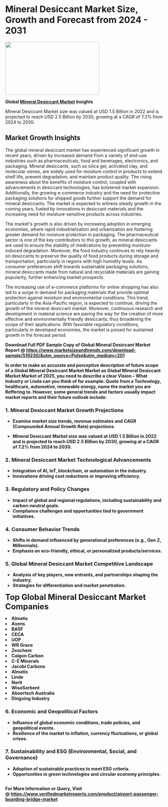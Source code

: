 <H1>Mineral Desiccant Market Size, Growth and Forecast from 2024 - 2031</H1><img class="aligncenter size-medium wp-image-584254" src="https://thirdeyenews.in/wp-content/uploads/2024/09/Global-Market-Research-300x168.jpeg" alt="" width="300" height="168" /><p><strong>Global&nbsp;<a href="https://www.marketsizeandtrends.com/download-sample/519230/&amp;utm_source=Pulse&amp;utm_medium=201">Mineral Desiccant Market</a> Insights</strong></p><p>Mineral Desiccant Market size was valued at USD 1.5 Billion in 2022 and is projected to reach USD 2.5 Billion by 2030, growing at a CAGR of 7.2% from 2024 to 2030.</p><p><h2>Market Growth Insights</h2> <p>The global mineral desiccant market has experienced significant growth in recent years, driven by increased demand from a variety of end-use industries such as pharmaceuticals, food and beverages, electronics, and packaging. Mineral desiccants, such as silica gel, activated clay, and molecular sieves, are widely used for moisture control in products to extend shelf life, prevent degradation, and maintain product quality. The rising awareness about the benefits of moisture control, coupled with advancements in desiccant technologies, has bolstered market expansion. Additionally, the growing e-commerce industry and the need for protective packaging solutions for shipped goods further support the demand for mineral desiccants. The market is expected to witness steady growth in the coming years, fueled by innovations in desiccant materials and the increasing need for moisture-sensitive products across industries.</p> <p><strong></strong></p> <p>The market's growth is also driven by increasing adoption in emerging economies, where rapid industrialization and urbanization are fostering greater demand for moisture protection in packaging. The pharmaceutical sector is one of the key contributors to this growth, as mineral desiccants are used to ensure the stability of medications by preventing moisture-induced degradation. Moreover, the food industry continues to rely heavily on desiccants to preserve the quality of food products during storage and transportation, particularly in regions with high humidity levels. As consumer preferences shift towards sustainable packaging solutions, mineral desiccants made from natural and recyclable materials are gaining popularity, further enhancing market prospects.</p> <p>The increasing use of e-commerce platforms for online shopping has also led to a surge in demand for packaging materials that provide optimal protection against moisture and environmental conditions. This trend, particularly in the Asia-Pacific region, is expected to continue, driving the growth of the mineral desiccant market. Moreover, continuous research and development in material science are paving the way for the creation of more effective and environmentally friendly desiccants, thus broadening the scope of their applications. With favorable regulatory conditions, particularly in developed economies, the market is poised for sustained growth in the forecast period.</p> <p><strong></p><p><span class=""><strong>Download Full PDF Sample Copy of Global Mineral Desiccant Market Report</strong> @ <a href="https://www.marketsizeandtrends.com/download-sample/519230/&amp;utm_source=Pulse&amp;utm_medium=201" target="_blank">https://www.marketsizeandtrends.com/download-sample/519230/&amp;utm_source=Pulse&amp;utm_medium=201</a></span></p><p>In order to make an accurate and perceptive description of future scope of a Global&nbsp;Mineral Desiccant Market Market as Global&nbsp;Mineral Desiccant Market Market of 2025, you need to describe a clear Vision &ndash; What Industry or Linda can you think of for example: Quote from a Technology, healthcare, automotive, renewable energy, name the market you are Reffering to. However, some general trends and factors usually impact market reports and their future outlook include:</p><h3>1.&nbsp;<strong>Mineral Desiccant Market Growth Projections</strong></h3><ul><li>Examine market size trends, revenue estimates and CAGR (Compounded Annual Growth Rate) projections.</li><li><p>Mineral Desiccant Market size was valued at USD 1.5 Billion in 2022 and is projected to reach USD 2.5 Billion by 2030, growing at a CAGR of 7.2% from 2024 to 2030.</p></li></ul><h3>2.&nbsp;<strong>Mineral Desiccant Market Technological Advancements</strong></h3><ul><li>Integration of AI, IoT, blockchain, or automation in the industry.</li><li>Innovations driving cost reductions or improving efficiency.</li></ul><h3>3.&nbsp;<strong>Regulatory and Policy Changes</strong></h3><ul><li>Impact of global and regional regulations, including sustainability and carbon-neutral goals.</li><li>Compliance challenges and opportunities tied to government initiatives.</li></ul><h3>4.&nbsp;<strong>Consumer Behavior Trends</strong></h3><ul><li>Shifts in demand influenced by generational preferences (e.g., Gen Z, Millennials).</li><li>Emphasis on eco-friendly, ethical, or personalized products/services.</li></ul><h3>5.&nbsp;<strong>Global Mineral Desiccant Market Competitive Landscape</strong></h3><ul><li>Analysis of key players, new entrants, and partnerships shaping the industry.</li><li>Strategies for differentiation and market penetration.</li></ul><p data-pm-slice="1 1 []"><span style="color: inherit; font-family: inherit; font-size: 25px;">Top Global Mineral Desiccant Market Companies</span></p><div class="" data-test-id=""><p><li>Almatis</li><li> Axens</li><li> BASF</li><li> CECA</li><li> UOP</li><li> WR Grace</li><li> Zeochem</li><li> Calgon Carbon</li><li> C-E Minerals</li><li> Jacobi Carbons</li><li> Almatis</li><li> Linde</li><li> Norit</li><li> WiseSorbent</li><li> Absortech Australia</li><li> Dingxing Industry</li></p></div><h3>6.&nbsp;<strong>Economic and Geopolitical Factors</strong></h3><ul><li>Influence of global economic conditions, trade policies, and geopolitical events.</li><li>Resilience of the market to inflation, currency fluctuations, or global crises.</li></ul><h3>7.&nbsp;<strong>Sustainability and ESG (Environmental, Social, and Governance)</strong></h3><ul><li>Adoption of sustainable practices to meet ESG criteria.</li><li>Opportunities in green technologies and circular economy principles.</li></ul><h2><strong style="font-size: 14px;">For More Information or Query, Visit @&nbsp;</strong><a style="background-color: #ffffff; font-size: 14px;" href="https://www.marketsizeandtrends.com/report/mineral-desiccant-market/" target="_blank">https://www.verifiedmarketreports.com/product/airport-passenger-boarding-bridge-market</a></h2>
